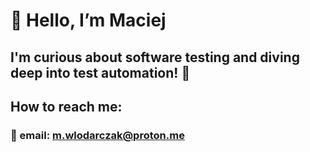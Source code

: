 # 👋 Hello, I’m Maciej
## I'm curious about software testing and diving deep into test automation! 🚀
## How to reach me:
### 📧 email: m.wlodarczak@proton.me
